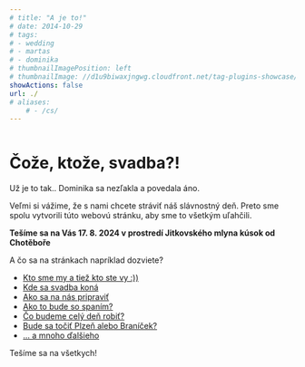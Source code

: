 ```yaml
---
# title: "A je to!"
# date: 2014-10-29
# tags:
# - wedding
# - martas
# - dominika
# thumbnailImagePosition: left
# thumbnailImage: //d1u9biwaxjngwg.cloudfront.net/tag-plugins-showcase/car-6-140.jpg
showActions: false
url: ./
# aliases:
    # - /cs/
---
```


<!-- {{< toc >}} -->

<!-- <br/> -->
<p style="margin: 0px; line-height: 0px"> &nbsp; </p>

# Čože, ktože, svadba?!

Už je to tak.. Dominika sa nezľakla a povedala áno.

Veľmi si vážime, že s nami chcete stráviť náš slávnostný deň. Preto sme spolu vytvorili túto webovú stránku, aby sme to všetkým uľahčili.

**Tešíme sa na Vás 17. 8. 2024 v prostredí Jitkovského mlyna kúsok od Chotěboře**

A čo sa na stránkach napríklad dozviete? 
* [Kto sme my a tiež kto ste vy :))](about-us/#who-are-you)
* [Kde sa svadba koná](info/#location)
* [Ako sa na nás pripraviť](info/#how-to-get-ready)
* [Ako to bude so spaním?](info/#accomodation)
* [Čo budeme celý deň robiť?](info/#the-day)
* [Bude sa točiť Plzeň alebo Braníček?](info/#menu-and-beverages)
* [... a mnoho ďalšieho](info/#organisation)

Tešíme sa na všetkych!

<p style="margin: 0px; "> &nbsp; </p>
